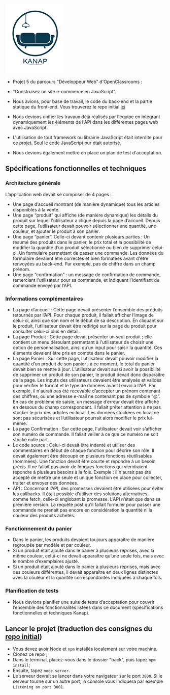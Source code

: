 ![logo kanap](front/images/logo2.png)

- Projet 5 du parcours "Développeur Web" d'OpenClassrooms :
- "Construisez un site e-commerce en JavaScript".

- Nous avions, pour base de travail, le code du back-end et la partie statique du front-end. Vous trouverez le repo initial [ici](https://github.com/OpenClassrooms-Student-Center/P5-Dev-Web-Kanap) 
- Nous devions unifier les travaux déjà réalisés par l'équipe en intégrant dynamiquement les éléments de l'API dans les différentes pages web avec JavaScript. 
- L'utilisation de tout framework ou librairie JavaScript était interdite pour ce projet. Seul le code JavaScript pur était autorisé.
- Nous devions également mettre en place un plan de test d'acceptation.
 
## Spécifications fonctionnelles et techniques 
### Architecture générale
L’application web devait se composer de 4 pages :
- Une page d’accueil montrant (de manière dynamique) tous les articles disponibles à
la vente.
- Une page “produit” qui affiche (de manière dynamique) les détails du produit sur
lequel l'utilisateur a cliqué depuis la page d’accueil. Depuis cette page, l’utilisateur
devait pouvoir sélectionner une quantité, une couleur, et ajouter le produit à son panier.
- Une page “panier”. Celle-ci devant contenir plusieurs parties :
Un résumé des produits dans le panier, le prix total et la possibilité de
modifier la quantité d’un produit sélectionné ou bien de supprimer celui-ci.
Un formulaire permettant de passer une commande. Les données du
formulaire devaient être correctes et bien formatées avant d'être renvoyées au
back-end. Par exemple, pas de chiffre dans un champ prénom.
- Une page “confirmation” : un message de confirmation de commande, remerciant l'utilisateur pour sa
commande, et indiquant l'identifiant de commande envoyé par l’API.

### Informations complémentaires
- La page d’accueil :
Cette page devait présenter l’ensemble des produits retournés par l’API.
Pour chaque produit, il fallait afficher l’image de celui-ci, ainsi que son nom et le début de
sa description.
En cliquant sur le produit, l’utilisateur devait être redirigé sur la page du produit pour consulter
celui-ci plus en détail.
- La page Produit :
Cette page devait présenter un seul produit ; elle contient un menu déroulant permettant à l'utilisateur
de choisir une option de personnalisation, ainsi qu’un input pour saisir la quantité. Ces
éléments devaient être pris en compte dans le panier.
- La page Panier :
Sur cette page, l’utilisateur devait pouvoir modifier la quantité d’un produit de son panier ; à ce
moment, le total du panier devait bien se mettre à jour.
L’utilisateur devait aussi avoir la possibilité de supprimer un produit de son panier, le produit devait
donc disparaître de la page.
Les inputs des utilisateurs devaient être analysés et validés pour vérifier le format et le type
de données avant l’envoi à l’API. Par exemple, il n'aurait pas été recevable d’accepter un
prénom contenant des chiffres, ou une adresse e-mail ne contenant pas de symbole “@”. En
cas de problème de saisie, un message d’erreur devait être affiché en dessous du champ
correspondant.
Il fallait prêter attention à ne pas stocker le prix des articles en local. Les données stockées en local ne
sont pas sécurisées et l’utilisateur pourrait alors modifier le prix lui-même.
- La page Confirmation :
Sur cette page, l'utilisateur devait voir s’afficher son numéro de commande. Il fallait veiller à
ce que ce numéro ne soit stocké nulle part.
- Le code source :
Celui-ci devait être indenté et utiliser des commentaires en début de chaque fonction pour
décrire son rôle. Il devait également être découpé en plusieurs fonctions réutilisables
(nommées). Une fonction devait être courte et répondre à un besoin précis. Il ne fallait pas
avoir de longues fonctions qui viendraient répondre à plusieurs besoins à la fois. Exemple : il
n'aurait pas été accepté de mettre une seule et unique fonction en place pour collecter, traiter
et envoyer des données.
- API :
Concernant l’API, des promesses devaient être utilisées pour éviter les callbacks. Il était
possible d’utiliser des solutions alternatives, comme fetch, celle-ci englobant la promesse.
L’API n’était que dans sa première version. La requête post qu’il fallait formuler
pour passer une commande ne prenait pas encore en considération la quantité ni la couleur
des produits achetés.

### Fonctionnement du panier
- Dans le panier, les produits devaient toujours apparaître de manière regroupée par modèle et
par couleur.
- Si un produit était ajouté dans le panier à plusieurs reprises, avec la même couleur, celui-ci
ne devait apparaître qu’une seule fois, mais avec le nombre d’exemplaires ajusté.
- Si un produit était ajouté dans le panier à plusieurs reprises, mais avec des couleurs
différentes, il devait apparaître en deux lignes distinctes avec la couleur et la quantité
correspondantes indiquées à chaque fois.

### Planification de tests
- Nous devions planifier une suite de tests d’acceptation pour couvrir l’ensemble des fonctionnalités listées
dans ce document (spécifications fonctionnelles et techniques Kanap).

## Lancer le projet (traduction des consignes du [repo initial](https://github.com/OpenClassrooms-Student-Center/P5-Dev-Web-Kanap))
- Vous devez avoir Node et `npm` installés localement sur votre machine.
- Clonez ce repo ; 
- Dans le terminal, placez-vous dans le dossier "back", puis tapez `npm install`; 
- Ensuite, tapez `node server`. 
- Le serveur devrait se lancer dans votre navigateur sur le port `3000`. Si le serveur tourne sur un autre port, la console vous indiquera par exemple `Listening on port 3001`.


